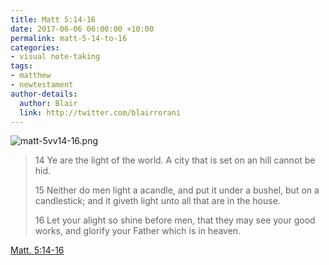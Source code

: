 ```yaml
---
title: Matt 5:14-16
date: 2017-06-06 06:00:00 +10:00
permalink: matt-5-14-to-16
categories:
- visual note-taking
tags:
- matthew
- newtestament
author-details:
  author: Blair
  link: http://twitter.com/blairrorani
---
```


![matt-5vv14-16.png](/uploads/matt-5vv14-16.png)

> 14 Ye are the light of the world. A city that is set on an hill cannot be hid.
>
> 15 Neither do men light a acandle, and put it under a bushel, but on a candlestick; and it giveth light unto all that are in the house.
>
> 16 Let your alight so shine before men, that they may see your good works, and glorify your Father which is in heaven.

[Matt. 5:14-16](https://www.lds.org/scriptures/nt/matt/5.14-16?lang=eng)